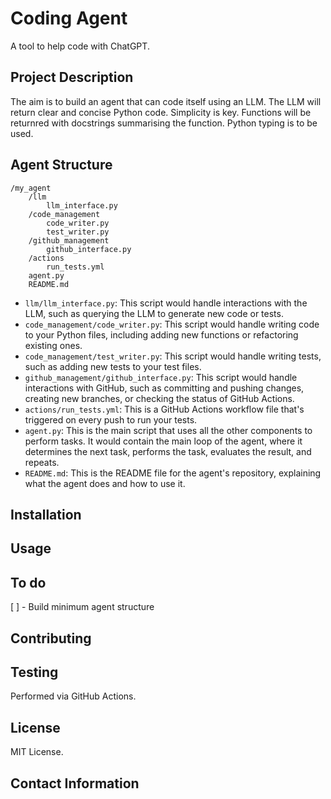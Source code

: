 # Coding Agent
A tool to help code with ChatGPT.

## Project Description

The aim is to build an agent that can code itself using an LLM. The LLM will return clear and concise Python code.
Simplicity is key. Functions will be returnred with docstrings summarising the function. Python typing is to be used.

## Agent Structure

```
/my_agent
    /llm
        llm_interface.py
    /code_management
        code_writer.py
        test_writer.py
    /github_management
        github_interface.py
    /actions
        run_tests.yml
    agent.py
    README.md
```
* `llm/llm_interface.py`: This script would handle interactions with the LLM, such as querying the LLM to generate new code or tests.
* `code_management/code_writer.py`: This script would handle writing code to your Python files, including adding new functions or refactoring existing ones.
* `code_management/test_writer.py`: This script would handle writing tests, such as adding new tests to your test files.
* `github_management/github_interface.py`: This script would handle interactions with GitHub, such as committing and pushing changes, creating new branches, or checking the status of GitHub Actions.
* `actions/run_tests.yml`: This is a GitHub Actions workflow file that's triggered on every push to run your tests.
* `agent.py`: This is the main script that uses all the other components to perform tasks. It would contain the main loop of the agent, where it determines the next task, performs the task, evaluates the result, and repeats.
* `README.md`: This is the README file for the agent's repository, explaining what the agent does and how to use it.

## Installation

## Usage

## To do

[ ] - Build minimum agent structure

## Contributing

## Testing

Performed via GitHub Actions.

## License

MIT License.

## Contact Information

